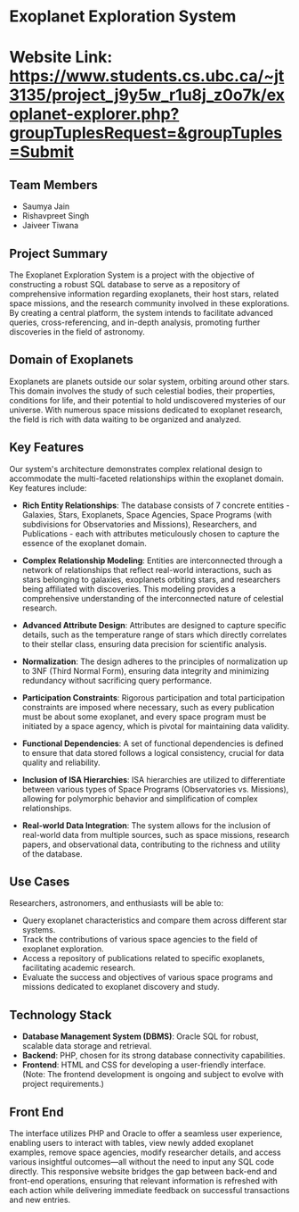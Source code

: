 # Exoplanet Exploration System

# Website Link: https://www.students.cs.ubc.ca/~jt3135/project_j9y5w_r1u8j_z0o7k/exoplanet-explorer.php?groupTuplesRequest=&groupTuples=Submit

## Team Members

- Saumya Jain
- Rishavpreet Singh
- Jaiveer Tiwana

## Project Summary

The Exoplanet Exploration System is a project with the objective of constructing a robust SQL database to serve as a repository of comprehensive information regarding exoplanets, their host stars, related space missions, and the research community involved in these explorations. By creating a central platform, the system intends to facilitate advanced queries, cross-referencing, and in-depth analysis, promoting further discoveries in the field of astronomy.

## Domain of Exoplanets

Exoplanets are planets outside our solar system, orbiting around other stars. This domain involves the study of such celestial bodies, their properties, conditions for life, and their potential to hold undiscovered mysteries of our universe. With numerous space missions dedicated to exoplanet research, the field is rich with data waiting to be organized and analyzed.

## Key Features

Our system's architecture demonstrates complex relational design to accommodate the multi-faceted relationships within the exoplanet domain. Key features include:

- **Rich Entity Relationships**: The database consists of 7 concrete entities - Galaxies, Stars, Exoplanets, Space Agencies, Space Programs (with subdivisions for Observatories and Missions), Researchers, and Publications - each with attributes meticulously chosen to capture the essence of the exoplanet domain.
  
- **Complex Relationship Modeling**: Entities are interconnected through a network of relationships that reflect real-world interactions, such as stars belonging to galaxies, exoplanets orbiting stars, and researchers being affiliated with discoveries. This modeling provides a comprehensive understanding of the interconnected nature of celestial research.
  
- **Advanced Attribute Design**: Attributes are designed to capture specific details, such as the temperature range of stars which directly correlates to their stellar class, ensuring data precision for scientific analysis.
  
- **Normalization**: The design adheres to the principles of normalization up to 3NF (Third Normal Form), ensuring data integrity and minimizing redundancy without sacrificing query performance.

- **Participation Constraints**: Rigorous participation and total participation constraints are imposed where necessary, such as every publication must be about some exoplanet, and every space program must be initiated by a space agency, which is pivotal for maintaining data validity.

- **Functional Dependencies**: A set of functional dependencies is defined to ensure that data stored follows a logical consistency, crucial for data quality and reliability.

- **Inclusion of ISA Hierarchies**: ISA hierarchies are utilized to differentiate between various types of Space Programs (Observatories vs. Missions), allowing for polymorphic behavior and simplification of complex relationships.

- **Real-world Data Integration**: The system allows for the inclusion of real-world data from multiple sources, such as space missions, research papers, and observational data, contributing to the richness and utility of the database.

## Use Cases

Researchers, astronomers, and enthusiasts will be able to:

- Query exoplanet characteristics and compare them across different star systems.
- Track the contributions of various space agencies to the field of exoplanet exploration.
- Access a repository of publications related to specific exoplanets, facilitating academic research.
- Evaluate the success and objectives of various space programs and missions dedicated to exoplanet discovery and study.

## Technology Stack

- **Database Management System (DBMS)**: Oracle SQL for robust, scalable data storage and retrieval.
- **Backend**: PHP, chosen for its strong database connectivity capabilities.
- **Frontend**: HTML and CSS for developing a user-friendly interface. (Note: The frontend development is ongoing and subject to evolve with project requirements.)

## Front End
The interface utilizes PHP and Oracle to offer a seamless user experience, enabling users to interact with tables, view newly added exoplanet examples, remove space agencies, modify researcher details, and access various insightful outcomes—all without the need to input any SQL code directly. This responsive website bridges the gap between back-end and front-end operations, ensuring that relevant information is refreshed with each action while delivering immediate feedback on successful transactions and new entries.
